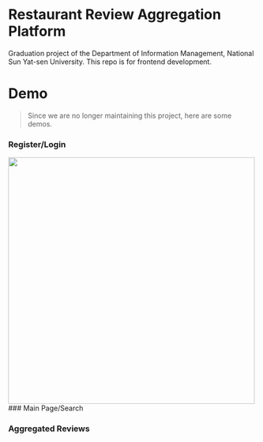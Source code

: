 # Restaurant Review Aggregation Platform
Graduation project of the Department of Information Management, National Sun Yat-sen University. This repo is for frontend development.


# Demo
> Since we are no longer maintaining this project, here are some demos.

### Register/Login
<img src='GIF/login.png' width='499'>
### Main Page/Search

### Aggregated Reviews
